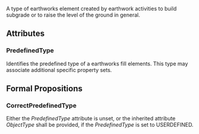 A type of earthworks element created by earthwork activities to build subgrade or to raise the level of the ground in general.

<!-- end of short definition -->


## Attributes

### PredefinedType
Identifies the predefined type of a earthworks fill elements. This type may associate additional specific property sets.

## Formal Propositions

### CorrectPredefinedType
Either the _PredefinedType_ attribute is unset, or the inherited attribute _ObjectType_ shall be provided, if the _PredefinedType_ is set to USERDEFINED.
